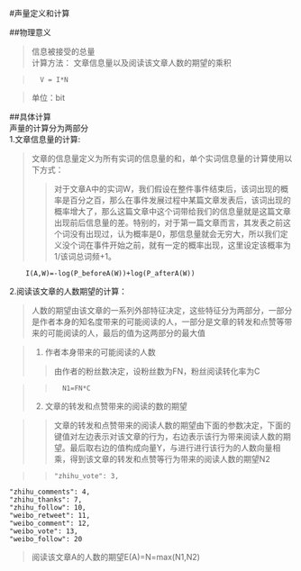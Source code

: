 #声量定义和计算

##物理意义
>信息被接受的总量  
>计算方法：
>文章信息量以及阅读该文章人数的期望的乘积

>       V = I*N

>单位：bit

##具体计算   
声量的计算分为两部分   
1.文章信息量的计算:

>文章的信息量定义为所有实词的信息量的和，单个实词信息量的计算使用以下方式：
>>对于文章A中的实词W，我们假设在整件事件结束后，该词出现的概率是百分之百，那么在事件发展过程中某篇文章发表后，该词出现的概率增大了，那么这篇文章中这个词带给我们的信息量就是这篇文章出现前后信息量的差。特别的，对于第一篇文章而言，其发表之前这个词没有出现过，认为概率是0，那信息量就会无穷大，所以我们定义没个词在事件开始之前，就有一定的概率出现，这里设定该概率为1/该词总词频+1。

        I(A,W)=-log(P_beforeA(W))+log(P_afterA(W))

2.阅读该文章的人数期望的计算：

>人数的期望由该文章的一系列外部特征决定，这些特征分为两部分，一部分是作者本身的知名度带来的可能阅读的人，一部分是文章的转发和点赞等带来的可能阅读的人，最后的值为这两部分的最大值

>1)    作者本身带来的可能阅读的人数  
>>由作者的粉丝数决定，设粉丝数为FN，粉丝阅读转化率为C  

>>       N1=FN*C
>2)    文章的转发和点赞带来的阅读的数的期望

>>文章的转发和点赞带来的阅读人数的期望由下面的参数决定，下面的键值对左边表示对该文章的行为，右边表示该行为带来阅读人数的期望。最后取右边的值构成向量Y，与进行进行该行为的人数向量相乘，得到该文章的转发和点赞等行为带来的阅读人数的期望N2

>>     "zhihu_vote": 3,
    "zhihu_comments": 4,
    "zhihu_thanks": 7,
    "zhihu_follow": 10,
    "weibo_retweet": 11,
    "weibo_comment": 12,
    "weibo_vote": 13,
    "weibo_follow": 20
>
>阅读该文章A的人数的期望E(A)=N=max(N1,N2)
